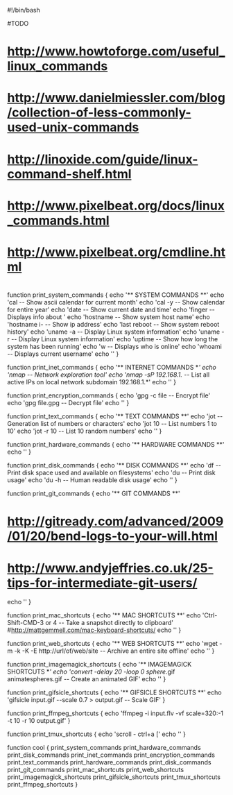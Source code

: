  #!/bin/bash

#TODO
#  http://www.howtoforge.com/useful_linux_commands
#  http://www.danielmiessler.com/blog/collection-of-less-commonly-used-unix-commands
#  http://linoxide.com/guide/linux-command-shelf.html
#  http://www.pixelbeat.org/docs/linux_commands.html
#  http://www.pixelbeat.org/cmdline.html
#

function print_system_commands {
  echo '**  SYSTEM COMMANDS **'
  echo 'cal            -- Show ascii calendar for current month'
  echo 'cal -y         -- Show calendar for entire year'
  echo 'date           -- Show current date and time'
  echo 'finger <user>  -- Displays info about <user>'
  echo 'hostname       -- Show system host name'
  echo 'hostname i-    -- Show ip address'
  echo 'last reboot    -- Show system reboot history'
  echo 'uname -a       -- Display Linux system information'
  echo 'uname -r       -- Display Linux system information'
  echo 'uptime         -- Show how long the system has been running'
  echo 'w              -- Displays who is online'
  echo 'whoami         -- Displays current username'
  echo ''
}

function print_inet_commands {
  echo '**  INTERNET COMMANDS **'
  echo 'nmap                     -- Network exploration tool'
  echo 'nmap -sP 192.168.1.*     -- List all active IPs on local network subdomain 192.168.1.*'
  echo ''
}

function print_encryption_commands {
  echo 'gpg -c file   -- Encrypt file'
  echo 'gpg file.gpg  -- Decrypt file'
  echo ''
}

function print_text_commands {
  echo '**  TEXT COMMANDS **'
  echo 'jot            -- Generation list of numbers or characters'
  echo 'jot 10         -- List numbers 1 to 10'
  echo 'jot -r 10      -- List 10 random numbers' 
  echo ''
}

function print_hardware_commands {
  echo '**  HARDWARE COMMANDS **'
  echo '' 
}

function print_disk_commands {
  echo '**  DISK COMMANDS **'
  echo 'df        -- Print disk space used and available on filesystems'
  echo 'du        -- Print disk usage'
  echo 'du -h     -- Human readable disk usage'
  echo ''
}

function print_git_commands {
  echo '**  GIT COMMANDS **'
  # http://gitready.com/advanced/2009/01/20/bend-logs-to-your-will.html
  # http://www.andyjeffries.co.uk/25-tips-for-intermediate-git-users/
  echo ''
}

function print_mac_shortcuts {
  echo '**  MAC SHORTCUTS **'
  echo 'Ctrl-Shift-CMD-3 or 4  -- Take a snapshot directly to clipboard'
  #http://mattgemmell.com/mac-keyboard-shortcuts/
  echo ''
}


function print_web_shortcuts {
  echo '**  WEB SHORTCUTS **'
  echo 'wget -m -k -K -E http://url/of/web/site -- Archive an entire site offline'
  echo ''
}

function print_imagemagick_shortcuts {
  echo '** IMAGEMAGICK SHORTCUTS **'
  echo 'convert   -delay 20   -loop 0   sphere*.gif   animatespheres.gif -- Create an animated GIF'
  echo ''
}

function print_gifsicle_shortcuts {
  echo '** GIFSICLE SHORTCUTS **'
  echo 'gifsicle input.gif --scale 0.7 > output.gif  -- Scale GIF'
}

function print_ffmpeg_shortcuts {
  echo 'ffmpeg -i input.flv -vf scale=320:-1 -t 10 -r 10 output.gif'
}

function print_tmux_shortcuts {
  echo 'scroll   - ctrl+a ['
  echo ''
}

function cool {
  print_system_commands 
  print_hardware_commands 
  print_disk_commands 
  print_inet_commands
  print_encryption_commands 
  print_text_commands
  print_hardware_commands
  print_disk_commands
  print_git_commands
  print_mac_shortcuts
  print_web_shortcuts
  print_imagemagick_shortcuts
  print_gifsicle_shortcuts 
  print_tmux_shortcuts
  print_ffmpeg_shortcuts
}
